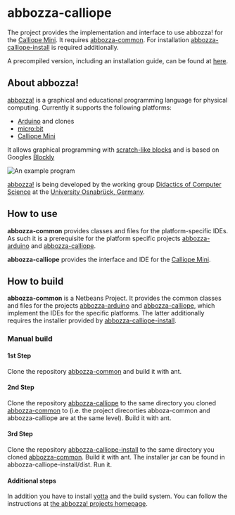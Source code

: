 # abbozza-calliope

The project provides the implementation and interface to use abbozza! for the [Calliope Mini](https://calliope.cc). It requires [abbozza-common](https://github.com/mbrinkmeier/abbozza-common). For installation [abbozza-calliope-install](https://github.com/mbrinkmeier/abbozza-common-install) is required additionally.

A precompiled version, including an installation guide, can be found at [here](http://inf-didaktik.rz.uos.de/abbozza/calliope).

## About abbozza!

[abbozza!](http://inf-didaktik.rz.uos.de/abbozza) is a graphical and educational programming language for physical computing.
Currently it supports the following platforms:
* [Arduino](https://arduino.cc) and clones
* [micro:bit](https://microbit.org)
* [Calliope Mini](https://calliope.cc)

It allows graphical programming with [scratch-like blocks](http://scratch.mit.edu) and is based on Googles [Blockly](https://developers.google.com/blockly/)

![An example program](http://inf-didaktik.rz.uos.de/abbozza/img/binaer.png)

[abbozza!](http://inf-didaktik.rz.uos.de/abbozza) is being developed by the working group [Didactics of Computer Science](https://www.inf.uni-osnabrueck.de/arbeitsgruppen/didaktik.html) at the [University Osnabrück, Germany](https://uos.de).

## How to use

**abbozza-common** provides classes and files for the platform-specific IDEs. As such it is a prerequisite for the platform specific projects [abbozza-arduino](https://github.com/mbrinkmeier/abbozza-arduino) and 
[abbozza-calliope](https://github.com/mbrinkmeier/abbozza-calliope).

**abbozza-calliope** provides the interface and IDE for the [Calliope Mini](https://calliope.cc).

## How to build

**abbozza-common** is a Netbeans Project. It provides the common classes and files for the projects
[abbozza-arduino](https://github.com/mbrinkmeier/abbozza-arduino) and 
[abbozza-calliope](https://github.com/mbrinkmeier/abbozza-calliope), which implement the IDEs for
the specific platforms. The latter additionally requires the installer provided by [abbozza-calliope-install](https://github.com/mbrinkmeier/abbozza-calliope-install).

### Manual build

#### 1st Step
Clone the repository [abbozza-common](https://github.com/mbrinkmeier/abbozza-common) and build it with ant.

#### 2nd Step
Clone the repository [abbozza-calliope](https://github.com/mbrinkmeier/abbozza-calliope) to the same directory
you cloned [abbozza-common](https://github.com/mbrinkmeier/abbozza-common) to (i.e. the project direcorties
abboza-common and abbozza-calliope are at the same level). Build it with ant.

#### 3rd Step
Clone the repository [abbozza-calliope-install](https://github.com/mbrinkmeier/abbozza-calliope-install)
to the same directory you cloned [abbozza-common](https://github.com/mbrinkmeier/abbozza-common). Build it with ant.
The installer jar can be found in abbozza-calliope-install/dist. Run it.

#### Additional steps
In addition you have to install [yotta](http://yottabuilder.org) and the build system. You can follow the
instructions at [the abbozza! projects homepage](http://inf-didaktik.rz.uos.de/abbozza/calliope).

